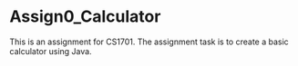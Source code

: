 # Assign0_Calculator
This is an assignment for CS1701. The assignment task is to create a basic calculator using Java.
